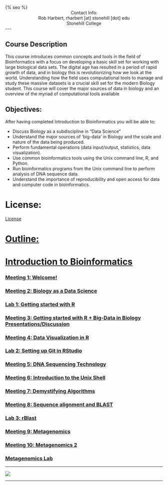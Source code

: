 <html>
  <head>
    {% seo %}
  </head>
</html>

<center>
Contact Info:<br>
Rob Harbert, 
rharbert [at] stonehill [dot] edu <br>
Stonehill College <br>
</center>
---

## Course Description

This course introduces common concepts and tools in the field of Bioinformatics with a focus on developing a basic skill set for working with large biological data sets. The digital age has resulted in a period of rapid growth of data, and in biology this is revolutionizing how we look at the world. Understanding how the field uses computational tools to manage and study these massive datasets is a crucial skill set for the modern Biology student. This course will cover the major sources of data in biology and an overview of the myriad of computational tools available

## Objectives:
After having completed Introduction to Bioinformatics you will be able to:
+ Discuss Biology as a subdiscipline in “Data Science”
+ Understand the major sources of ‘big-data’ in Biology and the scale and nature of the data being produced.
+ Perform fundamental operations (data input/output, statistics, data visualization).
+ Use common bioinformatics tools using the Unix command line, R, and Python.
+ Run bioinformatics programs from the Unix command line to perform analysis of DNA sequence data.
+ Understand the importance of reproducibility and open access for data and computer code in bioinformatics.

# License: 

<a href = "https://github.com/rsh249/bioinformatics/blob/master/LICENSE.md"> License


# Outline:

# Introduction to Bioinformatics

### <a href='./welcome.html'> Meeting 1: Welcome!

### <a href='./bio_data_sci.html'> Meeting 2: Biology as a Data Science

### <a href='./R_lab.html'> Lab 1: Getting started with R

### <a href='./R_Lab2.html'> Meeting 3: Getting started with R + Big-Data in Biology Presentations/Discussion

### <a href='./R_datavis.html'> Meeting 4: Data Visualization in R

### Lab 2: Setting up Git in RStudio

### <a href='./dna_seq.html'> Meeting 5: DNA Sequencing Technology

### <a href='./unix_shell.html'> Meeting 6: Introduction to the Unix Shell

### <a href='./algorithms.html'> Meeting 7: Demystifying Algorithms

### <a href='./blast.html'> Meeting 8: Sequence alignment and BLAST

### <a href='./rBlast.html'> Lab 3: rBlast

### <a href='./metagenomics.html'> Meeting 9: Metagenomics

### <a href='./metagenomics2.html'> Meeting 10: Metagenomics 2

### Metagenomics Lab

<!---### "Big-Data" in Biology Presentations/Discussion

### <a href='./R_basics.html'> Introduction to R (part 1/n)

### <a href='./parallel.html'> Intro to Computing 

### <a href='./ggplot.html'> Graphics in R

### <a href='./dna_seq.html'> DNA Sequencing Tech

### <a href='./unix_shell.html'> Unix command line tools

# Working with DNA sequence data

### <a href='./blast.html'> Alignment and BLAST 

### <a href='./blast2.html'> BLAST Continued

# Inferring Evolution

### <a href='./msa.html'> Multiple Sequence Alignment

### <a href='./bash_script.html'> Introduction to bash scripting

### <a href='https://github.com/rsh249/bioinformatics/raw/master/files/BIO200A_MIDTERM_EXAM.docx'> Midterm Exam

### <a href='./phylogenetics.html'> Phylogenetic tree building

### <a href='./phylogenetics2.html'> Phylogenetics II

### <a href='./phylo3.html'> Phylogenetics III: Bootstraps

# Open Science + Course Projects

### <a href='./opensci.html'> Open Science, bioRxiv, and course projects **Not covered during lecture**

### <a href='./git.html'> Working with Git

# Genomes

### Getting Set Up: <a href = './conda.html'> Package Management with Conda

### <a href = './shortread.html'> Read mapping, finding variants, and viewing genome alignments.

### Wrap-up <a href = './genome_wrapup.html'> Generating a consensus genome from mapped reads.


# Ecological Modeling

### <a href = './spatial.html'> Geospatial data in R

### <a href = './primary_biodiv.html'> Primary Biodiversity Data (GBIF) and mapping

### <a href = './ENMeval.html'> Maxent and ENMevaluate


# Catching up with Python

### <a href = './python1.html'> Python Workshop Part 1

### <a href = './python2.html'> Python Workshop Part 2 


# Projects

### Peer consulting day

### Presentation Days

--->




---

<image src='images/worldmap2.png'></image>

---





